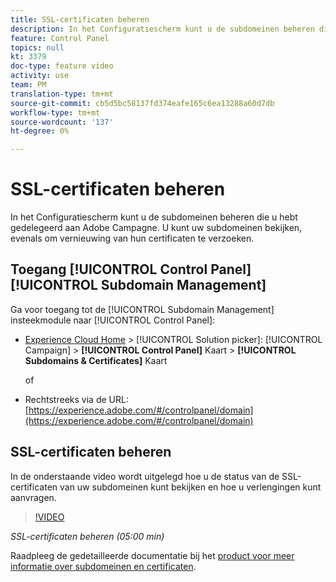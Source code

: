 ```yaml
---
title: SSL-certificaten beheren
description: In het Configuratiescherm kunt u de subdomeinen beheren die u hebt gedelegeerd aan Adobe Campagne. U kunt uw subdomeinen bekijken, evenals om vernieuwing van hun certificaten te verzoeken.
feature: Control Panel
topics: null
kt: 3379
doc-type: feature video
activity: use
team: PM
translation-type: tm+mt
source-git-commit: cb5d5bc58137fd374eafe165c6ea13288a60d7db
workflow-type: tm+mt
source-wordcount: '137'
ht-degree: 0%

---
```



# SSL-certificaten beheren

In het Configuratiescherm kunt u de subdomeinen beheren die u hebt gedelegeerd aan Adobe Campagne. U kunt uw subdomeinen bekijken, evenals om vernieuwing van hun certificaten te verzoeken.

## Toegang [!UICONTROL Control Panel] [!UICONTROL Subdomain Management]

Ga voor toegang tot de [!UICONTROL Subdomain Management] insteekmodule naar [!UICONTROL Control Panel]:

* [Experience Cloud Home](https://experience.adobe.com/#/home) > [!UICONTROL Solution picker]: [!UICONTROL Campaign] > **[!UICONTROL Control Panel]** Kaart > **[!UICONTROL Subdomains & Certificates]** Kaart

   of
* Rechtstreeks via de URL: [https://experience.adobe.com/#/controlpanel/domain](https://experience.adobe.com/#/controlpanel/domain)

## SSL-certificaten beheren

In de onderstaande video wordt uitgelegd hoe u de status van de SSL-certificaten van uw subdomeinen kunt bekijken en hoe u verlengingen kunt aanvragen.

>[!VIDEO](https://video.tv.adobe.com/v/28492?quality=12)

*SSL-certificaten beheren (05:00 min)*

Raadpleeg de gedetailleerde documentatie bij het [product voor meer informatie over subdomeinen en certificaten](https://helpx.adobe.com/campaign/kb/control-panel-subdomains-certificates.html).
